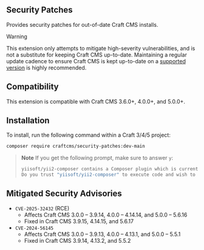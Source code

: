 ## Security Patches

Provides security patches for out-of-date Craft CMS installs.

> [!WARNING]
> This extension only attempts to mitigate high-severity vulnerabilities, and is not a substitute for keeping
> Craft CMS up-to-date. Maintaining a regular update cadence to ensure Craft CMS is kept up-to-date on a
> [supported version](https://craftcms.com/knowledge-base/supported-versions) is highly recommended.

## Compatibility

This extension is compatible with Craft CMS 3.6.0+, 4.0.0+, and 5.0.0+.

## Installation

To install, run the following command within a Craft 3/4/5 project:

```sh
composer require craftcms/security-patches:dev-main
```

> **Note**
> If you get the following prompt, make sure to answer `y`:
>
> ```sh
> yiisoft/yii2-composer contains a Composer plugin which is currently not in your allow-plugins config. See https://getcomposer.org/allow-plugins
> Do you trust "yiisoft/yii2-composer" to execute code and wish to enable it now? (writes "allow-plugins" to composer.json)
> ```

## Mitigated Security Advisories

- `CVE-2025-32432` (RCE)
  - Affects Craft CMS 3.0.0 – 3.9.14, 4.0.0 – 4.14.14, and 5.0.0 – 5.6.16
  - Fixed in Craft CMS 3.9.15, 4.14.15, and 5.6.17
- `CVE-2024-56145`
  - Affects Craft CMS 3.0.0 – 3.9.13, 4.0.0 – 4.13.1, and 5.0.0 – 5.5.1
  - Fixed in Craft CMS 3.9.14, 4.13.2, and 5.5.2
